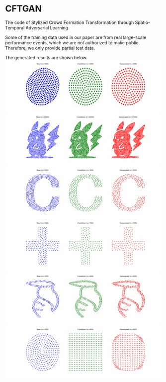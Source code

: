 # CFTGAN
The code of Stylized Crowd Formation Transformation through Spatio-Temporal Adversarial Learning

Some of the training data used in our paper are from real large-scale performance events, which we are not authorized to make public. Therefore, we only provide partial test data.

The generated results are shown below.
![Demo1](https://github.com/ydp91/CFTGAN/blob/master/demo/1.circle-star.gif)
![Demo2](https://github.com/ydp91/CFTGAN/blob/master/demo/2.pkq-pkq.gif)
![Demo3](https://github.com/ydp91/CFTGAN/blob/master/demo/3.c-r-o-w-d.gif)
![Demo4](https://github.com/ydp91/CFTGAN/blob/master/demo/4.shape.gif)
![Demo5](https://github.com/ydp91/CFTGAN/blob/master/demo/5.bird.gif)
![Demo6](https://github.com/ydp91/CFTGAN/blob/master/demo/6.circle-border.gif)

